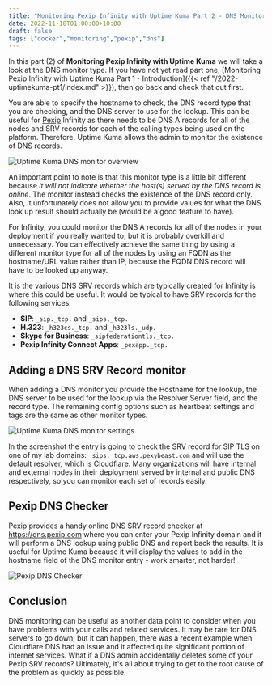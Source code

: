 ```yaml
---
title: "Monitoring Pexip Infinity with Uptime Kuma Part 2 - DNS Monitoring"
date: 2022-11-18T01:00:00+10:00
draft: false
tags: ["docker","monitoring","pexip","dns"]
---
```


In this part (2) of **Monitoring Pexip Infinity with Uptime Kuma** we will take a look at the DNS monitor type. If you have not yet read part one, [Monitoring Pexip Infinity with Uptime Kuma Part 1 - Introduction]({{< ref "/2022-uptimekuma-pt1/index.md" >}}), then go back and check that out first.

You are able to specify the hostname to check, the DNS record type that you are checking, and the DNS server to use for the lookup. This can be useful for [Pexip](https://www.pexip.com) Infinity as there needs to be DNS A records for all of the nodes and SRV records for each of the calling types being used on the platform. Therefore, Uptime Kuma allows the admin to monitor the existence of DNS records.

![Uptime Kuma DNS monitor overview](/post/2022-uptimekuma-pt2-dns/dns-monitor-overview.png#center "Uptime Kuma DNS monitor overview")

An important point to note is that this monitor type is a little bit different because *it will not indicate whether the host(s) served by the DNS record is online*. The monitor instead checks the existence of the DNS record only. Also, it unfortunately does not allow you to provide values for what the DNS look up result should actually be (would be a good feature to have).

For Infinity, you could monitor the DNS A records for all of the nodes in your deployment if you really wanted to, but it is probably overkill and unnecessary. You can effectively achieve the same thing by using a different monitor type for all of the nodes by using an FQDN as the hostname/URL value rather than IP, because the FQDN DNS record will have to be looked up anyway.

It is the various DNS SRV records which are typically created for Infinity is where this could be useful. It would be typical to have SRV records for the following services:

- **SIP**: `_sip._tcp.` and `_sips._tcp.`
- **H.323**: `_h323cs._tcp.` and `_h323ls._udp.` 
- **Skype for Business**: `_sipfederationtls._tcp.`
- **Pexip Infinity Connect Apps**: `_pexapp._tcp.`

## Adding a DNS SRV Record monitor
When adding a DNS monitor you provide the Hostname for the lookup, the DNS server to be used for the lookup via the Resolver Server field, and the record type. The remaining config options such as heartbeat settings and tags are the same as other monitor types.

![Uptime Kuma DNS monitor settings](/post/2022-uptimekuma-pt2-dns/dns-settings1.png#center "Uptime Kuma DNS monitor settings")

In the screenshot the entry is going to check the SRV record for SIP TLS on one of my lab domains: `_sips._tcp.aws.pexybeast.com` and will use the default resolver, which is Cloudflare. Many organizations will have internal and external nodes in their deployment served by internal and public DNS respectively, so you can monitor each set of records easily.

## Pexip DNS Checker
Pexip provides a handy online DNS SRV record checker at https://dns.pexip.com where you can enter your Pexip Infinity domain and it will perform a DNS lookup using public DNS and report back the results. It is useful for Uptime Kuma because it will display the values to add in the hostname field of the DNS monitor entry - work smarter, not harder!

![Pexip DNS Checker](/post/2022-uptimekuma-pt2-dns/dns-pexip-checker.png#center "Pexip DNS Checker")

## Conclusion
DNS monitoring can be useful as another data point to consider when you have problems with your calls and related services. It may be rare for DNS servers to go down, but it can happen, there was a recent example when Cloudflare DNS had an issue and it affected quite significant portion of internet services. What if a DNS admin accidentally deletes some of your Pexip SRV records? Ultimately, it's all about trying to get to the root cause of the problem as quickly as possible.